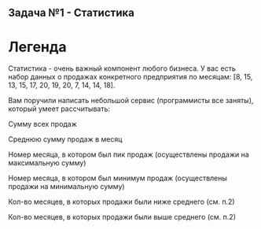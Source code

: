 ## Задача №1 - Статистика
# Легенда
Статистика - очень важный компонент любого бизнеса. У вас есть набор данных о продажах конкретного предприятия по месяцам: [8, 15, 13, 15, 17, 20, 19, 20, 7, 14, 14, 18].

Вам поручили написать небольшой сервис (программисты все заняты), который умеет рассчитывать:

Сумму всех продаж

Среднюю сумму продаж в месяц

Номер месяца, в котором был пик продаж (осуществлены продажи на максимальную сумму)

Номер месяца, в котором был минимум продаж (осуществлены продажи на минимальную сумму)

Кол-во месяцев, в которых продажи были ниже среднего (см. п.2)

Кол-во месяцев, в которых продажи были выше среднего (см. п.2)

